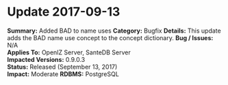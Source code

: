 # Update 2017-09-13

**Summary:** Added BAD to name uses
**Category:** Bugfix
**Details:** This update adds the BAD name use concept to the concept dictionary.
**Bug / Issues:** N/A  
**Applies To:** OpenIZ Server, SanteDB Server  
**Impacted Versions:**  0.9.0.3   
**Status:** Released \(September 13, 2017\)  
**Impact:** Moderate
**RDBMS:** PostgreSQL

